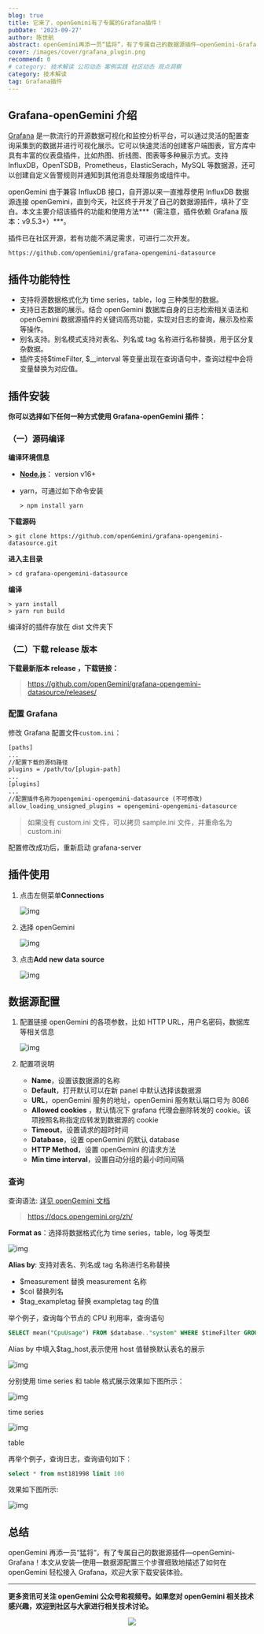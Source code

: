 ```yaml
---
blog: true
title: 它来了，openGemini有了专属的Grafana插件！
pubDate: '2023-09-27'
author: 陈世航
abstract: openGemini再添一员“猛将“，有了专属自己的数据源插件—openGemini-Grafana！本文从安装—使用—数据源配置三个步骤细致地描述了如何在openGemini轻松接入Grafana，欢迎大家下载安装体验。
cover: /images/cover/grafana_plugin.png
recommend: 0
# category: 技术解读 公司动态 案例实践 社区动态 观点洞察
category: 技术解读
tag: Grafana插件
---
```


## Grafana-openGemini 介绍

[Grafana](https://grafana.com/) 是一款流行的开源数据可视化和监控分析平台，可以通过灵活的配置查询采集到的数据并进行可视化展示。它可以快速灵活的创建客户端图表，官方库中具有丰富的仪表盘插件，比如热图、折线图、图表等多种展示方式。支持 InfluxDB，OpenTSDB，Prometheus，ElasticSerach，MySQL 等数据源，还可以创建自定义告警规则并通知到其他消息处理服务或组件中。

openGemini 由于兼容 InfluxDB 接口，自开源以来一直推荐使用 InfluxDB 数据源连接 openGemini，直到今天，社区终于开发了自己的数据源插件，填补了空白。本文主要介绍该插件的功能和使用方法**\*（需注意，插件依赖 Grafana 版本：v9.5.3+）\***。

插件已在社区开源，若有功能不满足需求，可进行二次开发。

```
https://github.com/openGemini/grafana-opengemini-datasource
```

## 插件功能特性

-   支持将源数据格式化为 time series，table，log 三种类型的数据。
-   支持日志数据的展示。结合 openGemini 数据库自身的日志检索相关语法和 openGemini 数据源插件的关键词高亮功能，实现对日志的查询，展示及检索等操作。
-   别名支持。别名模式支持对表名、列名或 tag 名称进行名称替换，用于区分复杂数据。
-   插件支持$timeFilter, $\_\_interval 等变量出现在查询语句中，查询过程中会将变量替换为对应值。

## 插件安装

**你可以选择如下任何一种方式使用 Grafana-openGemini 插件：**

### （一）源码编译

**编译环境信息**

-   [**Node.js**](https://nodejs.org/zh-cn/download)： version v16+

-   yarn，可通过如下命令安装

    ```shell
    > npm install yarn
    ```

**下载源码**

```shell
> git clone https://github.com/openGemini/grafana-opengemini-datasource.git
```

**进入主目录**

```shell
> cd grafana-opengemini-datasource
```

**编译**

```shell
> yarn install
> yarn run build
```

编译好的插件存放在 dist 文件夹下

### （二）下载 release 版本

**下载最新版本 release ，下载链接：**

> https://github.com/openGemini/grafana-opengemini-datasource/releases/

### 配置 Grafana

修改 Grafana 配置文件`custom.ini`：

```tex
[paths]
...
//配置下载的源码路径
plugins = /path/to/[plugin-path]
...
[plugins]
...
//配置插件名称为opengemini-opengemini-datasource (不可修改)
allow_loading_unsigned_plugins = opengemini-opengemini-datasource
```

> 如果没有 custom.ini 文件，可以拷贝 sample.ini 文件，并重命名为 custom.ini

配置修改成功后，重新启动 grafana-server

## 插件使用

1. 点击左侧菜单**Connections**

    ![img](/images/docs_img/a7810e4beb7d94cd2dfb962d9a507cf0.png)

2. 选择 openGemini

    ![img](/images/docs_img/06870503a4d8bfc339483d98f5af1512.png)

3. 点击**Add new data source**

    ![img](/images/docs_img/fe8a81f0ca0190912e2a4c797548a44f.png)

## 数据源配置

1. 配置链接 openGemini 的各项参数，比如 HTTP URL，用户名密码，数据库等相关信息

    ![img](/images/docs_img/edb33e147e67d90ddca04b9baca41363.png)

2. 配置项说明

    - **Name**，设置该数据源的名称
    - **Default**，打开默认可以在新 panel 中默认选择该数据源
    - **URL**，openGemini 服务的地址，openGemini 服务默认端口号为 8086
    - **Allowed cookies** ，默认情况下 grafana 代理会删除转发的 cookie。该项按照名称指定应转发到数据源的 cookie
    - **Timeout**，设置请求的超时时间
    - **Database**，设置 openGemini 的默认 database
    - **HTTP Method**，设置 openGemini 的请求方法
    - **Min time interval**，设置自动分组的最小时间间隔

### 查询

查询语法: [详见 openGemini 文档](https://docs.opengemini.org/zh/)

> https://docs.opengemini.org/zh/

**Format as**：选择将数据格式化为 time series，table，log 等类型

![img](/images/docs_img/a0458a5c4ca9c0db57553cac50b83d19.png)

**Alias by**: 支持对表名、列名或 tag 名称进行名称替换

-   $measurement 替换 measurement 名称
-   $col 替换列名
-   $tag_exampletag 替换 exampletag tag 的值

举个例子，查询每个节点的 CPU 利用率，查询语句

```sql
SELECT mean("CpuUsage") FROM $database.."system" WHERE $timeFilter GROUP BY time($__interval), "host" fill(null)
```

Alias by 中填入$tag_host,表示使用 host 值替换默认表名的展示

![img](/images/docs_img/654c365a651647d57760eb16c4291d18.png)

分别使用 time series 和 table 格式展示效果如下图所示：

![img](/images/docs_img/a91c972ec763ed6a5de7ee8dfdc11adf.png)

 time series

![img](/images/docs_img/a6b117bda8eae61ea99b4759201004dd.png)

 table

再举个例子，查询日志，查询语句如下：

```sql
select * from mst181998 limit 100
```

效果如下图所示:

![img](/images/docs_img/a714ea310ef0800d5d6635759e3b1361.png)

## 总结

openGemini 再添一员“猛将“，有了专属自己的数据源插件—openGemini-Grafana！本文从安装—使用—数据源配置三个步骤细致地描述了如何在 openGemini 轻松接入 Grafana，欢迎大家下载安装体验。

---

**更多资讯可关注 openGemini 公众号和视频号。如果您对 openGemini 相关技术感兴趣，欢迎到社区与大家进行相关技术讨论。**

<div align=center>
<img src="/images/qrcode.jpg" >
</div>
